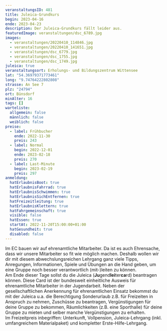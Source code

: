 ```yaml
---
veranstaltungsID: 481
title: Juleica-Grundkurs
begin: 2023-04-16
ende: 2023-04-23
description: Der Juleica-Grundkurs fällt leider aus.
featuredImage: veranstaltungen/dsc_6789.jpg
images:
  - veranstaltungen/20220410_114846.jpg
  - veranstaltungen/20220410_141651.jpg
  - veranstaltungen/dsc_6779.jpg
  - veranstaltungen/dsc_1755.jpg
  - veranstaltungen/dsc_1749.jpg
juleica: true
veranstaltungsort: Erholungs- und Bildungszentrum Wittensee
lat: "54.36979371773461"
long: "9.74764222802808"
strasse: An See 7
plz: "24794"
ort: Bünsdorf
minAlter: 16
tags: []
warteliste:
  allgemein: false
  männlich: false
  weiblich: false
preise:
  - label: Frühbucher
    ende: 2022-11-30
    preis: 243
  - label: Normal
    begin: 2022-12-01
    ende: 2023-02-18
    preis: 270
  - label: Last-Minute
    begin: 2023-02-19
    preis: 297
anmeldung:
  hatErlaubnisBoot: true
  hatErlaubnisFahrrad: true
  hatErlaubnisSchwimmen: true
  hatErlaubnisSichEntfernen: true
  hatFreizeitleitung: true
  hatErlaubnisKlettern: true
  hatFahrgemeinschaft: true
  visible: false
  hatEssen: true
  startAt: 2022-11-20T15:00:00+01:00
  hatGesundheit: true
  disabled: false
---
```

Im EC bauen wir auf ehrenamtliche Mitarbeiter. Da ist es auch Ehrensache, dass wir unsere Mitarbeiter so fit wie möglich machen. Deshalb wollen wir dir mit diesem abwechslungsreichen Lehrgang ganz viele Tipps, Anregungen, Informationen, Spiele und Übungen an die Hand geben, um eine Gruppe noch besser verantwortlich (mit-)leiten zu können.\
Am Ende dieser Tage sollst du die Juleica (**Ju**gend**lei**ter**ca**rd) beantragen können. Diese Card ist der bundesweit einheitliche Ausweis für ehrenamtliche Mitarbeiter in der Jugendarbeit. Neben der gesellschaftlichen Anerkennung für ehrenamtlichen Einsatz bekommst du mit der Juleica u.a. die Berechtigung Sonderurlaub z.B. für Freizeiten in Anspruch zu nehmen, Zuschüsse zu beantragen, Vergünstigungen für deine Gruppe zu bekommen, Räumlichkeiten (z.B. eine Sporthalle) für deine Gruppe zu mieten und selber manche Vergünstigungen zu erhalten.\
Im Freizeitpreis inbegriffen: Unterkunft, Vollpension, Juleica-Lehrgang (inkl. umfangreichem Materialpaket) und kompletter Erste-Hilfe-Lehrgang.
